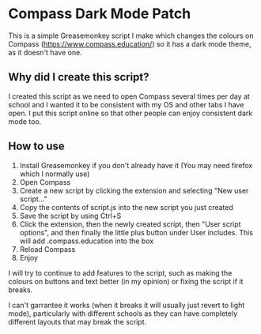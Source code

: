 # Compass Dark Mode Patch
This is a simple Greasemonkey script I make which changes the colours on Compass (https://www.compass.education/) so it has a dark mode theme, as it doesn't have one.
## Why did I create this script?
I created this script as we need to open Compass several times per day at school and I wanted it to be consistent with my OS and other tabs I have open.
I put this script online so that other people can enjoy consistent dark mode too.
## How to use
1. Install Greasemonkey if you don't already have it (You may need firefox which I normally use)
2. Open Compass
3. Create a new script by clicking the extension and selecting "New user script..."
4. Copy the contents of script.js into the new script you just created
5. Save the script by using Ctrl+S
6. Click the extension, then the newly created script, then "User script options", and then finally the little plus button under User includes.
   This will add <prefix>.compass.education into the box
7. Reload Compass
8. Enjoy

I will try to continue to add features to the script, such as making the colours on buttons and text better (in my opinion) or fixing the script if it breaks.
  
I can't garrantee it works (when it breaks it will usually just revert to light mode), particularly with different schools as they can have completely different layouts that may break the script.
